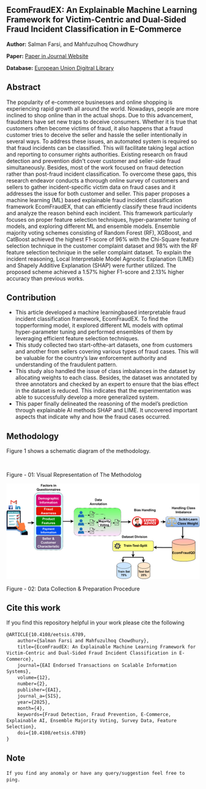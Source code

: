 ## EcomFraudEX: An Explainable Machine Learning Framework for Victim-Centric and Dual-Sided Fraud Incident Classification in E-Commerce

**Author:** Salman Farsi, and Mahfuzulhoq Chowdhury

**Paper:** [Paper in Journal Website](https://publications.eai.eu/index.php/sis/article/view/6789)

**Database:** [European Union Digitral Library](https://eudl.eu/doi/10.4108/eetsis.6789)

## Abstract

The popularity of e-commerce businesses and online shopping is experiencing rapid growth all around the world. Nowadays, people are more inclined to shop online than in the actual shops. Due to this advancement, fraudsters have set new traps to deceive consumers. Whether it is true that customers often become victims of fraud, it also happens that a fraud customer tries to deceive the seller and hassle the seller intentionally in several ways. To address these issues, an automated system is required so that fraud incidents can be classified. This will facilitate taking legal action and reporting to consumer rights authorities. Existing research on fraud detection and prevention didn't cover customer and seller-side fraud simultaneously. Besides, most of the work focused on fraud detection rather than post-fraud incident classification. To overcome these gaps, this research endeavor conducts a thorough online survey of customers and sellers to gather incident-specific victim data on fraud cases and it addresses the issue for both customer and seller. This paper proposes a machine learning (ML) based explainable fraud incident classification framework EcomFraudEX, that can efficiently classify these fraud incidents and analyze the reason behind each incident. This framework particularly focuses on proper feature selection techniques, hyper-parameter tuning of models, and exploring different ML and ensemble models. Ensemble majority voting schemes consisting of Random Forest (RF), XGBoost, and CatBoost achieved the highest F1-score of 96% with the Chi-Square feature selection technique in the customer complaint dataset and 98% with the RF feature selection technique in the seller complaint dataset. To explain the incident reasoning, Local Interpretable Model Agnostic Explanation (LIME) and Shapely Additive Explanation (SHAP) were further utilized. The proposed scheme achieved a 1.57% higher F1-score and 2.13% higher accuracy than previous works.

## Contribution

- This article developed a machine learningbased interpretable fraud incident classification framework, EcomFraudEX. To find the topperforming model, it explored different ML models with optimal hyper-parameter tuning and performed ensembles of them by leveraging efficient feature selection techniques.
- This study collected two start-ofthe-art datasets, one from customers and another from sellers covering various types of fraud cases. This will be valuable for the country’s law enforcement authority and understanding of the fraudulent pattern.
- This study also handled the issue of class imbalances in the dataset by allocating weights to each class. Besides, the dataset was annotated by three annotators and checked by an expert to ensure that the bias effect in the dataset is reduced. This indicates that the experimentation was able to successfully develop a more generalized system.
- This paper finally delineated the reasoning of the model’s prediction through explainable AI methods SHAP and LIME. It uncovered important aspects that indicate why and how the fraud cases occurred.

## Methodology

Figure 1 shows a schematic diagram of the methodology.

<img title="Visual Representation of The Methodology" src="Methodlogy high.drawio (1000).png" alt="">

Figure - 01: Visual Representation of The Methodolog

<img title="Dataset Preparation" src="datasetfraud high.drawio (1).png" alt="">

Figure - 02: Data Collection & Preparation Procedure

## Cite this work
If you find this repository helpful in your work please cite the following
```
@ARTICLE{10.4108/eetsis.6789,
    author={Salman Farsi and Mahfuzulhoq Chowdhury},
    title={EcomFraudEX: An Explainable Machine Learning Framework for Victim-Centric and Dual-Sided Fraud Incident Classification in E-Commerce},
    journal={EAI Endorsed Transactions on Scalable Information Systems},
    volume={12},
    number={2},
    publisher={EAI},
    journal_a={SIS},
    year={2025},
    month={4},
    keywords={Fraud Detection, Fraud Prevention, E-Commerce, Explainable AI, Ensemble Majority Voting, Survey Data, Feature Selection},
    doi={10.4108/eetsis.6789}
}

```
## Note
`If you find any anomaly or have any query/suggestion feel free to ping.`

